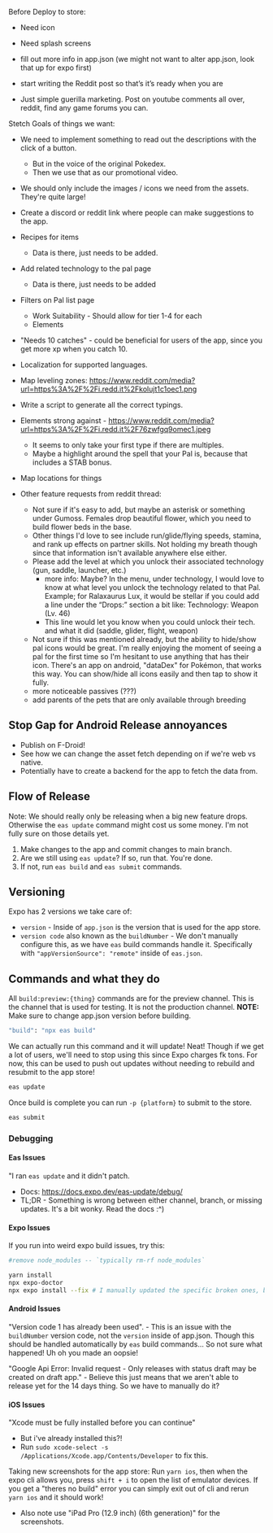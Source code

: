 Before Deploy to store:

- Need icon
- Need splash screens
- fill out more info in app.json (we might not want to alter app.json, look that up for expo first)

- start writing the Reddit post so that’s it’s ready when you are
- Just simple guerilla marketing. Post on youtube comments all over, reddit, find any game forums you can.

Stetch Goals of things we want:

- We need to implement something to read out the descriptions with the click of a button.
  - But in the voice of the original Pokedex.
  - Then we use that as our promotional video.
- We should only include the images / icons we need from the assets. They're quite large!
- Create a discord or reddit link where people can make suggestions to the app.
- Recipes for items
  - Data is there, just needs to be added.
- Add related technology to the pal page
  - Data is there, just needs to be added
- Filters on Pal list page
  - Work Suitability - Should allow for tier 1-4 for each
  - Elements
- "Needs 10 catches" - could be beneficial for users of the app, since you get more xp when you catch 10.
- Localization for supported languages.
- Map leveling zones: https://www.reddit.com/media?url=https%3A%2F%2Fi.redd.it%2Fkolujt1c1oec1.png
- Write a script to generate all the correct typings.
- Elements strong against - https://www.reddit.com/media?url=https%3A%2F%2Fi.redd.it%2F76zwfgq9omec1.jpeg
  - It seems to only take your first type if there are multiples.
  - Maybe a highlight around the spell that your Pal is, because that includes a STAB bonus.
- Map locations for things

- Other feature requests from reddit thread:
  - Not sure if it's easy to add, but maybe an asterisk or something under Gumoss. Females drop beautiful flower, which you need to build flower beds in the base.
  - Other things I'd love to see include run/glide/flying speeds, stamina, and rank up effects on partner skills. Not holding my breath though since that information isn't available anywhere else either.
  - Please add the level at which you unlock their associated technology (gun, saddle, launcher, etc.)
    - more info: Maybe? In the menu, under technology, I would love to know at what level you unlock the technology related to that Pal. Example; for Ralaxaurus Lux, it would be stellar if you could add a line under the “Drops:” section a bit like: Technology: Weapon (Lv. 46)
    - This line would let you know when you could unlock their tech. and what it did (saddle, glider, flight, weapon)
  - Not sure if this was mentioned already, but the ability to hide/show pal icons would be great. I'm really enjoying the moment of seeing a pal for the first time so I'm hesitant to use anything that has their icon. There's an app on android, "dataDex" for Pokémon, that works this way. You can show/hide all icons easily and then tap to show it fully.
  - more noticeable passives (???)
  - add parents of the pets that are only available through breeding

## Stop Gap for Android Release annoyances

- Publish on F-Droid!
- See how we can change the asset fetch depending on if we're web vs native.
- Potentially have to create a backend for the app to fetch the data from.

## Flow of Release

Note: We should really only be releasing when a big new feature drops. Otherwise the `eas update` command might cost us some money. I'm not fully sure on those details yet.

1. Make changes to the app and commit changes to main branch.
2. Are we still using `eas update`? If so, run that. You're done.
3. If not, run `eas build` and `eas submit` commands.

## Versioning

Expo has 2 versions we take care of:

- `version` - Inside of `app.json` is the version that is used for the app store.
- `version code` also known as the `buildNumber` - We don't manually configure this, as we have `eas` build commands handle it. Specifically with `"appVersionSource": "remote"` inside of `eas.json`.

## Commands and what they do

All `build:preview:{thing}` commands are for the preview channel. This is the channel that is used for testing. It is not the production channel.
<strong>NOTE:</strong> Make sure to change app.json version before building.

```bash
"build": "npx eas build"
```

We can actually run this command and it will update! Neat! Though if we get a lot of users, we'll need to stop using this since Expo charges fk tons.
For now, this can be used to push out updates without needing to rebuild and resubmit to the app store!

```bash
eas update
```

Once build is complete you can run `-p {platform}` to submit to the store.

```bash
eas submit
```

### Debugging

#### Eas Issues

"I ran `eas update` and it didn't patch.

- Docs: https://docs.expo.dev/eas-update/debug/
- TL;DR - Something is wrong between either channel, branch, or missing updates. It's a bit wonky. Read the docs :^)

#### Expo Issues

If you run into weird expo build issues, try this:

```bash
#remove node_modules -- `typically rm-rf node_modules`

yarn install
npx expo-doctor
npx expo install --fix # I manually updated the specific broken ones, but you can run this instead
```

#### Android Issues

"Version code 1 has already been used". - This is an issue with the `buildNumber` version code, not the `version` inside of app.json. Though this should be handled automatically by `eas` build commands... So not sure what happened! Uh oh you made an oopsie!

"Google Api Error: Invalid request - Only releases with status draft may be created on draft app." - Believe this just means that we aren't able to release yet for the 14 days thing. So we have to manually do it?

#### iOS Issues

"Xcode must be fully installed before you can continue"

- But i've already installed this?!
- Run `sudo xcode-select -s /Applications/Xcode.app/Contents/Developer` to fix this.

Taking new screenshots for the app store:
Run `yarn ios`, then when the expo cli allows you, press `shift + i` to open the list of emulator devices. If you get a "theres no build" error you can simply exit out of cli and rerun `yarn ios` and it should work!

- Also note use "iPad Pro (12.9 inch) (6th generation)" for the screenshots.
